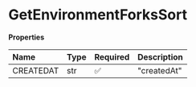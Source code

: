 # GetEnvironmentForksSort

**Properties**

| Name      | Type | Required | Description |
| :-------- | :--- | :------- | :---------- |
| CREATEDAT | str  | ✅       | "createdAt" |

